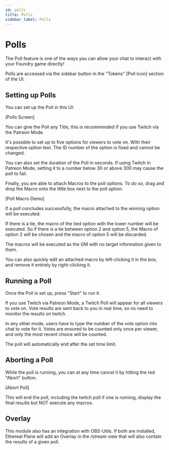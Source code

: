 ```yaml
---
id: polls
title: Polls
sidebar_label: Polls
---
```


# Polls

The Poll feature is one of the ways you can allow your chat to interact with your Foundry game directly!

Polls are accessed via the sidebar button in the "Tokens" 
[Poll Icon]
 section of the UI.

## Setting up Polls

You can set up the Poll in this UI:

[Polls Screen]

You can give the Poll any Title, this is recommended if you use Twitch via the Patreon Mode.

It's possible to set up to five options for viewers to vote on.
With their respective option text.
The ID number of the option is fixed and cannot be changed.

You can also set the duration of the Poll in seconds. If using Twitch in Patreon Mode, setting it to a number below 30 or above 300 may cause the poll to fail.

Finally, you are able to attach Macros to the poll options.
To do so, drag and drop the Macro onto the little box next to the poll option.

[Poll Macro Demo]

If a poll concludes successfully, the macro attached to the winning option will be executed.

If there is a tie, the macro of the tied option with the lower number will be executed. So if there is a tie between option 2 and option 5, the Macro of option 2 will be chosen and the macro of option 5 will be discarded.

The macros will be executed as the GM with no target information given to them.

You can also quickly edit an attached macro by left-clicking it in the box, and remove it entirely by right-clicking it.

## Running a Poll

Once the Poll is set up, press "Start" to run it.

If you use Twitch via Patreon Mode, a Twitch Poll will appear for all viewers to vote on. Vote results are sent back to you in real time, so no need to monitor the results on twitch.

In any other mode, users have to type the number of the vote option into chat to vote for it.
Votes are ensured to be counted only once per viewer, and only the most recent choice will be counted.

The poll will automatically end after the set time limit.

## Aborting a Poll

While the poll is running, you can at any time cancel it by hitting the red "Abort" button.

[Abort Poll]

This will end the poll, including the twitch poll if one is running, display the final results but NOT execute any macros.

## Overlay

This module also has an integration with OBS-Utils. If both are installed, Ethereal Plane will add an Overlay in the /stream view that will also contain the results of a given poll.
